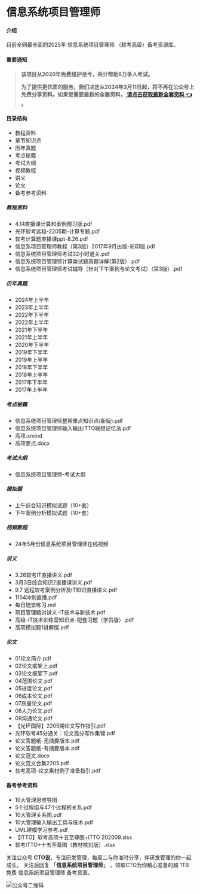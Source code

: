 # 信息系统项目管理师

#### 介绍
目前全网最全面的2025年 信息系统项目管理师 （软考高级）备考资源库。

#### 重要通知
>   **该项目从2020年免费维护至今，共计帮助8万多人考试。**
> 
>   **为了提供更优质的服务，我们决定从2024年3月11日起，将不再在公众号上免费分享资料。如果您需要最新的全套资料，[ 请点击获取最新全套资料 👈  ](https://91ke.cn/)。**  


#### 目录结构
 - 教程资料
 - 章节知识点
 - 历年真题
 - 考点秘籍
 - 考试大纲
 - 视频教程
 - 讲义
 - 论文
 - 备考参考资料

##### 教程资料
 - 4.14直播课计算和案例预习版.pdf
 - 光环软考远程-2205期-计算专题.pdf
 - 软考计算题直播课ppt-8.26.pdf
 - 信息系项目管理师教程（第3版）2017年9月出版-彩印版.pdf
 - 信息系统项目管理师考试32小时通关.pdf
 - 信息系统项目管理师计算类试题真题详解(第2版）.pdf
 - 信息系统项目管理师考试辅导（针对下午案例与论文考试）（第3版）.pdf


##### 历年真题
 - 2024年上半年
 - 2023年上半年
 - 2022年下半年
 - 2022年上半年
 - 2021年下半年
 - 2021年上半年
 - 2020年下半年
 - 2019年下半年
 - 2019年上半年
 - 2018年下半年
 - 2018年上半年
 - 2017年下半年
 - 2017年上半年
   
##### 考点秘籍
 - 信息系统项目管理师整理重点知识点(新版).pdf
 - 信息系统项目管理师输入输出ITTO联想记忆法.pdf
 - 高项.xmind
 - 高项要点.docx
 
##### 考试大纲
 - 信息系统项目管理师-考试大纲
 
##### 模拟题
 - 上午综合知识模拟试题（10+套）
 - 下午案例分析模拟试题（10+套）
 
##### 视频教程
 - 24年5月份信息系统项目管理师在线视频
 
##### 讲义
 - 3.26软考IT直播讲义.pdf
 - 3月3日综合知识2直播课讲义.pdf
 - 9.7 远程软考案例分析及IT知识直播讲义.pdf
 - 1104冲刺直播.pdf
 - 每日随堂练习.md
 - 项目管理精讲讲义-IT技术与新技术.pdf
 - 高级-IT技术训练营知识点-配套习题（学员版）.pdf
 - 高项模拟题1讲解版.pdf

##### 论文
 - 01论文简介.pdf
 - 02论文框架上.pdf
 - 03论文框架下.pdf
 - 04范围论文.pdf
 - 05进度论文.pdf
 - 06成本论文.pdf
 - 07质量论文.pdf
 - 08人力论文.pdf
 - 09沟通论文.pdf
 - 【光环国际】2205期论文写作指引.pdf
 - 光环软考45分通关：论文高分写作集锦.pdf
 - 论文答题纸-无摘要版本.pdf
 - 论文答题纸-有摘要版本.pdf
 - 论文范文.docx
 - 论文范文合集2205.pdf
 - 软考高项-论文素材例子准备指引.pdf

#### 备考参考资料
 - 10大管理思维导图
 - 5个过程组与47个过程的关系.pdf
 - 10大管理关系图.pdf
 - 10大管理输入输出工具与技术.pdf
 - UML建模学习参考.pdf
 - 【ITTO】软考高项十五至尊图+ITTO 202009.xlsx
 - 软考ITTO+十五至尊图（教材核对版）.xlsx


关注公众号 **CTO说**，专注研发管理，每周二与你准时分享，伴研发管理的你一起成长。
关注后回复 「**信息系统项目管理师**」 ，领取CTO为你精心准备的超 1TB 免费 信息系统项目管理师 备考资源。


![公众号二维码](https://chaidingoss.oss-cn-hangzhou.aliyuncs.com/qrcode.jpg)
